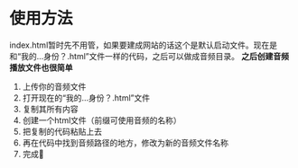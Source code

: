 # 使用方法

index.html暂时先不用管，如果要建成网站的话这个是默认启动文件。现在是和“我的...身份？.html”文件一样的代码，之后可以做成音频目录。
**之后创建音频播放文件也很简单**
1. 上传你的音频文件
2. 打开现在的“我的...身份？.html”文件
3. 复制其所有内容
4. 创建一个html文件（前缀可使用音频的名称）
5. 把复制的代码粘贴上去
6. 再在代码中找到音频路径的地方，修改为新的音频文件名称
7. 完成🎉
